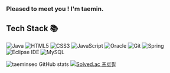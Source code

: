 <h3> Pleased to meet you ! I'm taemin. </h3>

<h2> Tech Stack 📚 </h2>
  
![Java](https://img.shields.io/badge/-JAVA-007396?style=for-the-badge&logo=Java&logoColor=black)
![HTML5](https://img.shields.io/badge/-HTML5-F05032?style=for-the-badge&logo=html5&logoColor=ffffff)
![CSS3](https://img.shields.io/badge/-CSS3-007ACC?style=for-the-badge&logo=css3)
![JavaScript](https://img.shields.io/badge/-JavaScript-%23F7DF1C?style=for-the-badge&logo=javascript&logoColor=000000&labelColor=%23F7DF1C&color=%23FFCE5A)
![Oracle](https://img.shields.io/badge/Oracle-F80000?style=for-the-badge&logo=Oracle&logoColor=white)
![Git](https://img.shields.io/badge/-Git-F05032?style=for-the-badge&logo=git&logoColor=ffffff)
![Spring](https://img.shields.io/badge/Spring-6DB33F?style=for-the-badge&logo=Spring&logoColor=white)
![Eclipse IDE](https://img.shields.io/badge/Eclipse-00205B?style=for-the-badge&logo=Eclipse&logoColor=white)
![MySQL](https://img.shields.io/badge/MySQL-1B72BE?style=for-the-badge&logo=MySQL&logoColor=white)
  
![taeminseo GitHub stats](https://github-readme-stats.vercel.app/api?username=taeminseo&show_icons=true&theme=radical)
[![Solved.ac 프로필](http://mazassumnida.wtf/api/generate_badge?boj=taeminseo)](https://solved.ac/taeminseo)
